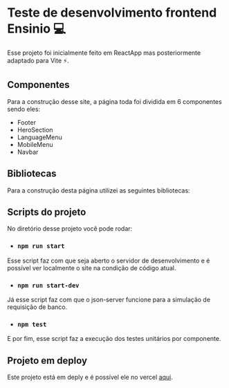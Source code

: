 # Teste de desenvolvimento frontend Ensinio 💻

Esse projeto foi inicialmente feito em ReactApp mas posteriormente adaptado para Vite ⚡.  

## Componentes
Para a construção desse site, a página toda foi dividida em 6 componentes sendo eles:
 - Footer
 - HeroSection
 - LanguageMenu
 - MobileMenu
 - Navbar  
 
## Bibliotecas
Para a construção desta página utilizei as seguintes bibliotecas:


## Scripts do projeto

No diretório desse projeto você pode rodar:

- ### `npm run start`

Esse script faz com que seja aberto o servidor de desenvolvimento e é possível ver localmente o site na condição de código atual.

- ### `npm run start-dev`

Já esse script faz com que o json-server funcione para a simulação de requisição de banco.

- ### `npm test`

E por fim, esse script faz a execução dos testes unitários por componente.

## Projeto em deploy 

Este projeto está em deply e é possível ele no vercel <a href="ASDASD">aqui</a>.


